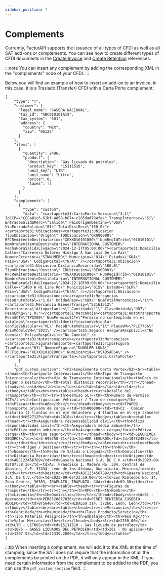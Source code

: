 ```yaml
---
sidebar_position: 7
---
```


# Complements

Currently, FacturAPI supports the issuance of all types of CFDI as well as all
SAT add-ons or complements. You can see how to create different types of CFDI
documents in the [Create Invoice](/api#operation/createInvoice) and
[Create Retention](/api#operation/createRetention) references.

:::note
You can insert any complement by adding the corresponding XML in the
"complements" node of your CFDI.
:::

Below you will find an example of how to insert an add-on to an invoice, in this
case, it is a Traslado (Transfer) CFDI with a Carta Porte complement:

```
{
    "type": "T",
    "customer": {
      "legal_name": "GASERA NACIONAL",
      "tax_id": "ABC010101A19",
      "tax_system": "601",
      "address": {
        "country": "MEX",
        "zip": "06123"
      }
    },
    "items": [
      {
        "quantity": 2496,
        "product": {
          "description": "Gas licuado de petróleo",
          "product_key": "15111510",
          "unit_key": "LTR",
          "unit_name": "Litro",
          "price": 0,
          "taxes": []
        }
      }
    ],
    "complements": [
      {
        "type": "custom",
        "data": "<cartaporte31:CartaPorte Version=\"3.1\" IdCCP=\"CCCa01c6-61bf-4058-b874-c285dad794fe\" TranspInternac=\"Sí\" EntradaSalidaMerc=\"Salida\" PaisOrigenDestino=\"USA\" ViaEntradaSalida=\"01\" TotalDistRec=\"160.0\"><cartaporte31:Ubicaciones><cartaporte31:Ubicacion TipoUbicacion=\"Origen\" IDUbicacion=\"OR000000\" RFCRemitenteDestinatario=\"XEXX010101000\" NumRegIdTrib=\"01010101\" NombreRemitenteDestinatario=\"INTERNATIONAL CUSTOMER\" FechaHoraSalidaLlegada=\"2024-12-17T05:00:00\"><cartaporte31:Domicilio Calle=\"Carretera Dolores Hidalgo A San Luis De La Paz\" NumeroExterior=\"SINNUMERO\" Municipio=\"014\" Estado=\"GUA\" Pais=\"USA\" CodigoPostal=\"N/A\" /></cartaporte31:Ubicacion><cartaporte31:Ubicacion DistanciaRecorrida=\"160.0\" TipoUbicacion=\"Destino\" IDUbicacion=\"DE000001\" RFCRemitenteDestinatario=\"XEXX010101000\" NumRegIdTrib=\"01010101\" NombreRemitenteDestinatario=\"INTERNATIONAL CUSTOMER\" FechaHoraSalidaLlegada=\"2024-12-18T09:00:00\"><cartaporte31:Domicilio Calle=\"1400 W Hi Line Rd\" Municipio=\"015\" Estado=\"SLP\" Pais=\"USA\" CodigoPostal=\"N/A\" /></cartaporte31:Ubicacion></cartaporte31:Ubicaciones><cartaporte31:Mercancias PesoBrutoTotal=\"1.0\" UnidadPeso=\"XBX\" NumTotalMercancias=\"1\"><cartaporte31:Mercancia BienesTransp=\"52161512\" Descripcion=\"Altoparlantes\" Cantidad=\"1\" ClaveUnidad=\"H87\" PesoEnKg=\"1.0\"></cartaporte31:Mercancia><cartaporte31:Autotransporte PermSCT=\"TPXX00\" NumPermisoSCT=\"Permiso no contemplado en el catálogo\"><cartaporte31:IdentificacionVehicular ConfigVehicular=\"VL\" PesoBrutoVehicular=\"1\" PlacaVM=\"PLC7766\" AnioModeloVM=\"2021\" /><cartaporte31:Seguros AseguraRespCivil=\"No Cuenta\" PolizaRespCivil=\"No Cuenta\" /></cartaporte31:Autotransporte></cartaporte31:Mercancias><cartaporte31:FiguraTransporte><cartaporte31:TiposFigura TipoFigura=\"01\" NombreFigura=\"DUNDLER LUNA\" RFCFigura=\"XEXX010101000\" NumLicencia=\"DSADSADSA\" /></cartaporte31:FiguraTransporte></cartaporte31:CartaPorte>"
      }
    ],
    "pdf_custom_section": "<h3>Complemento Carta Porte</h3><br><table><thead><th>Transporte Internacional</th><th>Tipo de Transporte Internacional</th><th>Vía de Transporte Internacional</th><th>País de Origen o Destino</th><th>Total distancia recorrida</th></tr></thead><tbody><tr><td>No</td><td></td><td></td><td></td><td></td></tr></tbody></table><br><br><table><thead><tr><th>Detalle del Transporte</th></tr><tr><th>Permiso SCT</th><th>Número de Permiso SCT</th><th>Configuración Vehicular / Tipo de remolque</th><th>Placa</th><th>Año</th></tr></thead><tbody><tr><td>TPAF09 - Transporte privado de carga.</td><td>000000</td><td>C2 - Camión Unitario (2 llantas en el eje delantero y 4 llantas en el eje trasero)</td><td>HB2712P</td><td>2018</td></tr></tbody></table><br><table><thead><tr><th>Aseguradora responsabilidad civil</th><th>Póliza responsabilidad civil</th><th>Aseguradora medio ambiente</th><th>Póliza medio ambiente</th><th>Aseguradora carga</th><th>Póliza carga</th><th>Prima seguro</th></tr></thead><tbody><tr><td>SEGURIMEX SEGUROS</td><td>3-693750-71</td><td>HDK SEGUROS</td><td>10782483</td><td></td><td></td><td></td></tr></tbody></table><br><br><table><thead><tr><th>Origen / Destino</th></tr><tr><th></th><th>RFC</th><th>Nombre</th><th>Fecha de Salida o Llegada</th><th>Domicilio</th><th>Distancia Recorrida</th></tr></thead><tbody><tr><td>Origen</td><td>ABC123456789</td><td>Gasera Nacional S.A. DE C.V.</td><td>2023-09-05T07:38:36</td><td>Av. Francisco I. Madero No. 304, Central de Abastos, C.P. 37494, León de los Aldama, Guanajuato, México</td><td></td></tr><tr><td>Destino</td><td>ABC123456789</td><td>Gasera Nacional S.A. DE C.V.</td><td>2023-09-05T23:59:00</td><td>Los Robledos No. 14, Zona Centro, 36503, IRAPUATO, IRAPUATO, GUA</td><td>69.80</td></tr></tbody></table><br><br><table><thead><tr><th>Figuras de Trasporte</th></tr><tr><th></th><th>RFC</th><th>Nombre</th><th>Licencia</th><th>Domicilio</th></tr></thead><tbody><tr><td>01 - Operador</td><td>PERE120817836</td><td>PEREZ RENTERIA EUSEBIO ADOLFO</td><td>BT5648</td><td>HIDALGO 314, 37260, León, León</td></tr></tbody></table><br><br><table><thead><tr><th>Mercancía</th></tr><tr><th>Cantidad</th><th>Unidad</th><th>Clave Producto/Servicio</th><th>Tipo Material Peligroso</th><th>Embalaje</th><th>Peso Kg</th><th>Valor Mercancía</th></tr></thead><tbody><tr><td>2250.00</td><td>LTR - LITROS</td><td>15111510 - Gas licuado de petróleo</td><td>1075 - GASES LICUADOS DEL PETROLEO</td><td>Z01 - No aplica</td><td>1297.92</td><td>22339.2000</td></tr></tbody></table>"
}
```

:::tip
When inserting a complement, we will add it to the XML at the time of stamping; since the SAT does not require that the information of all the complements be printed on the PDF, it will only appear in the XML. If you need certain information from the complement to be added to the PDF, you can use the `pdf_custom_section` field.
:::
